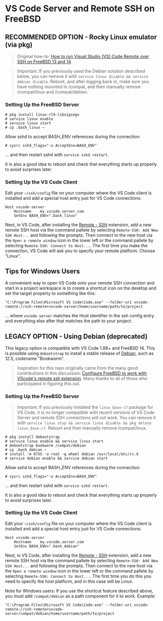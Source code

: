 # VS Code Server and Remote SSH on FreeBSD

## RECOMMENDED OPTION - Rocky Linux emulator (via pkg)

> Original how-to: [How to run Visual Studio (VS) Code Remote over SSH on FreeBSD 13 and 14](https://group.miletic.net/en/blog/2024-06-14-how-to-run-visual-studio-vs-code-remote-over-ssh-on-freebsd-13-and-14/).

> Important: If you previously used the Debian solution described below, you can remove it with `service linux disable && service debian disable`. Reboot, and after logging back in, make sure you have nothing mounted in /compat, and then manually remove /compat/linux and /compat/debian.

### Setting Up the FreeBSD Server

```shell
# pkg install linux-rl9-libsigsegv
# service linux enable
# service linux start
# cp .bash_linux ~
```

Allow sshd to accept BASH_ENV references during the connection:

```shell
# sysrc sshd_flags="-o AcceptEnv=BASH_ENV"
```

... and then restart sshd with `service sshd restart`.

It is also a good idea to reboot and check that everything starts up properly to avoid surprises later.

### Setting Up the VS Code Client

Edit your `~/ssh/config` file on your computer where the VS Code client is installed and add a special host entry just for VS Code connections:

```
Host vscode-server
	Hostname	my.vscode.server.com
	SetEnv BASH_ENV=".bash_linux"
```

Next, in VS Code, after installing the [Remote - SSH](https://marketplace.visualstudio.com/items?itemName=ms-vscode-remote.remote-ssh) extension, add a new remote SSH host via the command pallete by selecting `Remote-SSH: Add New SSH Host...` and following the prompts.  Then connect to the new host via the `Open a remote window` icon in the lower left or the command pallete by selecting `Remote-SSH: Connect to Host...`. The first time you make the connection, VS Code will ask you to specify your remote platform. Choose "Linux".

## Tips for Windows Users

A convenient way to open VS Code onto your remote SSH connection and start in a project workspace is to create a shortcut icon on the desktop and set the target property to something like this:

`"C:\Program Files\Microsoft VS Code\Code.exe" --folder-uri vscode-remote://ssh-remote+vscode-server/home/username/path/to/project`

... where `vscode-server` matches the Host identifier in the ssh config entry and everything else after that matches the path to your project.

## LEGACY OPTION - Using Debian (deprecated)

This legacy option is compatible with VS Code 1.88+ and FreeBSD 14. This is possible using `debootstrap` to install a stable release of [Debian](https://www.debian.org/News/), such as 12.5, codename "Bookworm".

> Inspiration for this repo originally came from the many good contributions in this discussion: [Configure FreeBSD to work with VScode's remote ssh extension](https://gist.github.com/mateuszkwiatkowski/ce486d692b4cb18afc2c8c68dcfe8602). Many thanks to all of those who participated in figuring this out.

### Setting Up the FreeBSD Server

>  Important: If you previously installed the `linux_base-c7` package for VS Code, it is no longer compatible with recent versions of VS Code Server and remote SSH connections will not work.  You can remove it with `service linux stop && service linux disable && pkg delete linux_base-c7`. Reboot and then manually remove /compat/linux.

```shell
# pkg install debootstrap
# service linux enable && service linux start
# debootstrap bookworm /compat/debian
# cp .bash_debian ~
# install -m 0755 -o root -g wheel debian /usr/local/etc/rc.d
# service debian enable && service debian start
```

Allow sshd to accept BASH_ENV references during the connection:

```shell
# sysrc sshd_flags="-o AcceptEnv=BASH_ENV"
```

... and then restart sshd with `service sshd restart`.

It is also a good idea to reboot and check that everything starts up properly to avoid surprises later.

### Setting Up the VS Code Client

Edit your `~/ssh/config` file on your computer where the VS Code client is installed and add a special host entry just for VS Code connections:

```
Host vscode-server
	Hostname	my.vscode.server.com
	SetEnv BASH_ENV=".bash_debian"
```

Next, in VS Code, after installing the [Remote - SSH](https://marketplace.visualstudio.com/items?itemName=ms-vscode-remote.remote-ssh) extension, add a new remote SSH host via the command pallete by selecting `Remote-SSH: Add New SSH Host...` and following the prompts.  Then connect to the new host via the `Open a remote window` icon in the lower left or the command pallete by selecting `Remote-SSH: Connect to Host...`.  The first time you do this you need to specify the host platform, and in this case will be Linux.

Note for Windows users: If you use the shortcut feature described above, you must add `/compat/debian` as a path component for it to work.  Example:

`"C:\Program Files\Microsoft VS Code\Code.exe" --folder-uri vscode-remote://ssh-remote+vscode-server/compat/debian/home/username/path/to/project`
